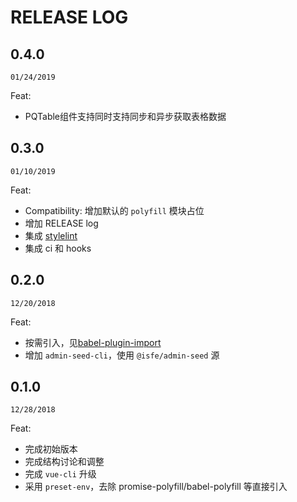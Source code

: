# RELEASE LOG

## 0.4.0
`01/24/2019`

Feat:
- PQTable组件支持同时支持同步和异步获取表格数据

## 0.3.0

`01/10/2019`

Feat:
- Compatibility: 增加默认的 `polyfill` 模块占位
- 增加 RELEASE log
- 集成 [stylelint](https://github.com/stylelint/stylelint)
- 集成 ci 和 hooks

## 0.2.0

`12/20/2018`

Feat:
- 按需引入，见[babel-plugin-import](https://github.com/ant-design/babel-plugin-import)
- 增加 `admin-seed-cli`，使用 `@isfe/admin-seed` 源

## 0.1.0

`12/28/2018`

Feat:
- 完成初始版本
- 完成结构讨论和调整
- 完成 `vue-cli` 升级
- 采用 `preset-env`，去除 promise-polyfill/babel-polyfill 等直接引入
